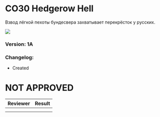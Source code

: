 ﻿# CO30 Hedgerow Hell 
Взвод лёгкой пехоты бундесвера захватывает перекрёсток у русских. 

<img src='https://github.com/rempopo/CO30_Hedgerow_Hell_1A.WL_Rosche/blob/master/overview.jpg' />	

### Version: 1A

### Changelog:
- Created

# NOT APPROVED
| Reviewer | Result |
| ------------ | ------------- |
|  |  |
|  |  |

